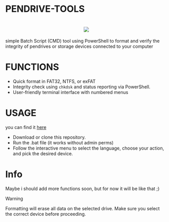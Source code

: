 # PENDRIVE-TOOLS

 <!DOCTYPE html>
<html lang="en">
<head>
    <meta charset="UTF-8">
    <meta name="viewport" content="width=device-width, initial-scale=1.0">
</head>
<body>
    <h1 align="center">
        <img src="https://i.ibb.co/DgtTzwmC/Screenshot-2.png"/>
    </h1>
 
 simple Batch Script (CMD) tool using PowerShell to format and verify the integrity of pendrives or storage devices connected to your computer


 # FUNCTIONS
- Quick format in FAT32, NTFS, or exFAT
- Integrity check using `chkdsk` and status reporting via PowerShell.
- User-friendly terminal interface with numbered menus

# USAGE
you can find it [here]()

- Download or clone this repository.
- Run the .bat file (it works without admin perms)
- Follow the interactive menu to select the language, choose your action, and pick the desired device.


# Info
Maybe i should add more functions soon, but for now it will be like that ;)


>[!WARNING]
>Formatting will erase all data on the selected drive.
>Make sure you select the correct device before proceeding.
